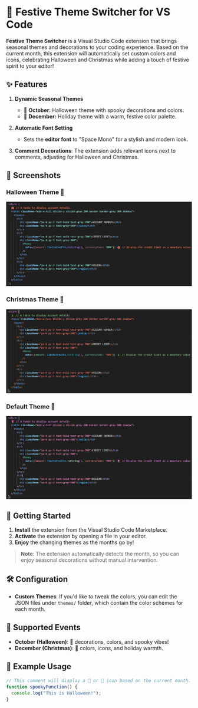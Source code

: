 # 🎨 Festive Theme Switcher for VS Code

**Festive Theme Switcher** is a Visual Studio Code extension that brings seasonal themes and decorations to your coding experience. Based on the current month, this extension will automatically set custom colors and icons, celebrating Halloween and Christmas while adding a touch of festive spirit to your editor!

## ✨ Features

1. **Dynamic Seasonal Themes**
   - 🎃 **October:** Halloween theme with spooky decorations and colors.
   - 🎄 **December:** Holiday theme with a warm, festive color palette.
2. **Automatic Font Setting**

   - Sets the **editor font** to "Space Mono" for a stylish and modern look.

3. **Comment Decorations**: The extension adds relevant icons next to comments, adjusting for Halloween and Christmas.

## 📸 Screenshots

### Halloween Theme 🎃

![Halloween Theme Screenshot](https://github.com/mel-hdez/halloweenAndChristmasColorTheme/blob/main/src/img/halloweenTheme.png?raw=true)

### Christmas Theme 🎄

![Christmas Theme Screenshot](https://github.com/mel-hdez/halloweenAndChristmasColorTheme/blob/main/src/img/holidayTheme.png?raw=true)

### Default Theme 🌷

![Christmas Theme Screenshot](https://github.com/mel-hdez/halloweenAndChristmasColorTheme/blob/main/src/img/defaultTheme.png?raw=true)

## 🚀 Getting Started

1. **Install** the extension from the Visual Studio Code Marketplace.
2. **Activate** the extension by opening a file in your editor.
3. **Enjoy** the changing themes as the months go by!

> **Note**: The extension automatically detects the month, so you can enjoy seasonal decorations without manual intervention.

## 🛠️ Configuration

- **Custom Themes**: If you'd like to tweak the colors, you can edit the JSON files under `themes/` folder, which contain the color schemes for each month.

## 🔄 Supported Events

- **October (Halloween)**: 🎃 decorations, colors, and spooky vibes!
- **December (Christmas)**: 🎄 colors, icons, and holiday warmth.

## 🎉 Example Usage

```typescript
// This comment will display a 🎃 or 🎄 icon based on the current month.
function spookyFunction() {
  console.log("This is Halloween!");
}
```

